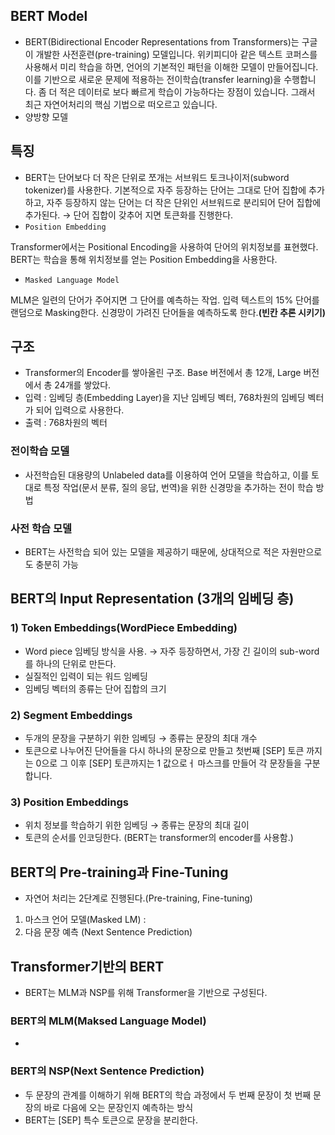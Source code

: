 ## BERT Model

- BERT(Bidirectional Encoder Representations from Transformers)는 구글이 개발한 사전훈련(pre-training) 모델입니다. 위키피디아 같은 텍스트 코퍼스를 사용해서 미리 학습을 하면, 언어의 기본적인 패턴을 이해한 모델이 만들어집니다. 이를 기반으로 새로운 문제에 적용하는 전이학습(transfer learning)을 수행합니다. 좀 더 적은 데이터로 보다 빠르게 학습이 가능하다는 장점이 있습니다. 그래서 최근 자연어처리의 핵심 기법으로 떠오르고 있습니다.
- 양방향 모델

## 특징

- BERT는 단어보다 더 작은 단위로 쪼개는 서브워드 토크나이저(subword tokenizer)를 사용한다. 기본적으로 자주 등장하는 단어는 그대로 단어 집합에 추가하고, 자주 등장하지 않는 단어는 더 작은 단위인 서브워드로 분리되어 단어 집합에 추가된다. → 단어 집합이 갖추어 지면 토큰화를 진행한다.
- `Position Embedding`

Transformer에서는 Positional Encoding을 사용하여 단어의 위치정보를 표현했다. BERT는 학습을 통해 위치정보를 얻는 Position Embedding을 사용한다.

- `Masked Language Model`

MLM은 일련의 단어가 주어지면 그 단어를 예측하는 작업. 입력 텍스트의 15% 단어를 랜덤으로 Masking한다. 신경망이 가려진 단어들을 예측하도록 한다.**(빈칸 추론 시키기)**

## 구조

- Transformer의 Encoder를 쌓아올린 구조. Base 버전에서 총 12개, Large 버전에서 총 24개를 쌓았다.
- 입력 : 임베딩 층(Embedding Layer)을 지난 임베딩 벡터, 768차원의 임베딩 벡터가 되어 입력으로 사용한다.
- 출력 : 768차원의 벡터

### 전이학습 모델

- 사전학습된 대용량의 Unlabeled data를 이용하여 언어 모델을 학습하고, 이를 토대로 특정 작업(문서 분류, 질의 응답, 번역)을 위한 신경망을 추가하는 전이 학습 방법

### 사전 학습 모델

- BERT는 사전학습 되어 있는 모델을 제공하기 때문에, 상대적으로 적은 자원만으로도 충분히 가능

## BERT의 Input Representation (3개의 임베딩 층)

### 1) Token Embeddings(WordPiece Embedding)

- Word piece 임베딩 방식을 사용. → 자주 등장하면서, 가장 긴 길이의 sub-word를 하나의 단위로 만든다.
- 실질적인 입력이 되는 워드 임베딩
- 임베딩 벡터의 종류는 단어 집합의 크기

### 2) Segment Embeddings

- 두개의 문장을 구분하기 위한 임베딩 → 종류는 문장의 최대 개수
- 토큰으로 나누어진 단어들을 다시 하나의 문장으로 만들고 첫번째 [SEP] 토큰 까지는 0으로 그 이후 [SEP] 토큰까지는 1 값으로ㅓ 마스크를 만들어 각 문장들을 구분합니다.

### 3) Position Embeddings

- 위치 정보를 학습하기 위한 임베딩 → 종류는 문장의 최대 길이
- 토큰의 순서를 인코딩한다. (BERT는 transformer의 encoder를 사용함.)

## BERT의 Pre-training과 Fine-Tuning

- 자연어 처리는 2단계로 진행된다.(Pre-training, Fine-tuning)
1. 마스크 언어 모델(Masked LM) : 
2. 다음 문장 예측 (Next Sentence Prediction) 

## Transformer기반의 BERT

- BERT는 MLM과 NSP를 위해 Transformer을 기반으로 구성된다.

### BERT의 MLM(Maksed Language Model)

- 

### BERT의 NSP(Next Sentence Prediction)

- 두 문장의 관계를 이해하기 위해 BERT의 학습 과정에서 두 번째 문장이 첫 번째 문장의 바로 다음에 오는 문장인지 예측하는 방식
- BERT는 [SEP] 특수 토큰으로 문장을 분리한다.
